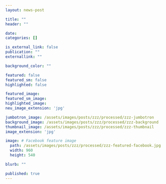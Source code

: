 ```yaml
---
layout: news-post

title: ""
header: ""

date: 
categories: []

is_external_link: false
publication: ""
externallink: ""

background_color: ""

featured: false
featured_sm: false
highlighted: false

featured_image: 
featured_sm_image: 
highlighted_image: 
neu_image_extension: 'jpg'

jumbotron_image: /assets/images/posts/zzz/processed/zzz-jumbotron
background_image: /assets/images/posts/zzz/processed/zzz-background
thumbnail_image: /assets/images/posts/zzz/processed/zzz-thumbnail
image_extension: 'jpg'

image: # Facebook feature image
  path: /assets/images/posts/zzz/processed/zzz-featured-facebook.jpg
  width: 960
  height: 540

blurb: ""

published: true
---
```

